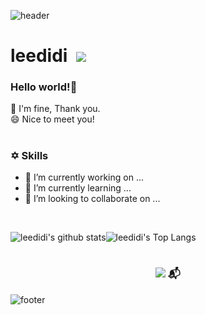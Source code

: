 ![header](https://capsule-render.vercel.app/api?type=waving&color=gradient&customColorList=14&height=190&section=header&text=leedidi's%20Github&fontSize=45)
# leedidi&nbsp; <a href="https://hits.seeyoufarm.com"><img src="https://hits.seeyoufarm.com/api/count/incr/badge.svg?url=https%3A%2F%2Fgithub.com%2Fleedidi&count_bg=%23D099F1&title_bg=%23555555&icon=&icon_color=%23E7E7E7&title=hits&edge_flat=false"/></a>

### Hello world!👋
💬 I'm fine, Thank you. <br>
😄 Nice to meet you! <br>

#
### ✡ Skills
- 🔭 I’m currently working on ...
- 🌱 I’m currently learning ...
- 👯 I’m looking to collaborate on ...
<br>

![leedidi's github stats](https://github-readme-stats.vercel.app/api?username=leedidi&show_icons=true&theme=buefy)![leedidi's Top Langs](https://github-readme-stats.vercel.app/api/top-langs?username=leedidi&layout=compact&theme=buefy)
<br>


<!--
**leedidi/leedidi** is a ✨ _special_ ✨ repository because its `README.md` (this file) appears on your GitHub profile.

Here are some ideas to get you started:

- 🔭 I’m currently working on ...
- 🌱 I’m currently learning ...
- 👯 I’m looking to collaborate on ...
- 🤔 I’m looking for help with ...
- 💬 Ask me about ...
- 📫 How to reach me: ...
- 😄 Pronouns: ...
- ⚡ Fun fact: ...
💪 Skills
✡ Skills
-->
<!--
![leedidi's github stats](https://github-readme-stats.vercel.app/api?username=leedidi&show_icons=true&theme=material-palenight)![leedidi's Top Langs](https://github-readme-stats.vercel.app/api/top-langs?username=leedidi&layout=compact&theme=material-palenight)
-->
<!--! [header](https://capsule-render.vercel.app/api?type=rect&color=gradient&customColorList=14&height=100&section=header) -->

#
<div align="center"> 
 
  ### <a href="mailto:edy9527@gmail.com" target="_blank"> <img src="https://img.shields.io/badge/gmail-EA4335?style=flat-square&logo=gmail&logoColor=white"/></a> 📬

</div>

![footer](https://capsule-render.vercel.app/api?type=waving&color=gradient&customColorList=14&height=120&section=footer&fontSize=100)
